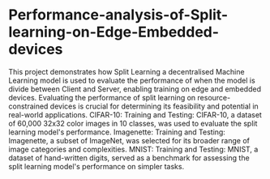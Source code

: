 # Performance-analysis-of-Split-learning-on-Edge-Embedded-devices
This project demonstrates how Split Learning a decentralised Machine Learning model is used to evaluate the performance of when the model is divide between Client and Server, enabling training on edge and embedded devices. Evaluating the performance of split learning on resource-constrained devices is crucial for determining its feasibility and potential in real-world applications.
CIFAR-10: Training and Testing:
CIFAR-10, a dataset of 60,000 32x32 color images in 10 classes, was used to evaluate the split learning model's performance.
Imagenette: Training and Testing:
Imagenette, a subset of ImageNet, was selected for its broader range of image categories and complexities.
MNIST: Training and Testing:
MNIST, a dataset of hand-written digits, served as a benchmark for assessing the split learning model's performance on simpler tasks.


